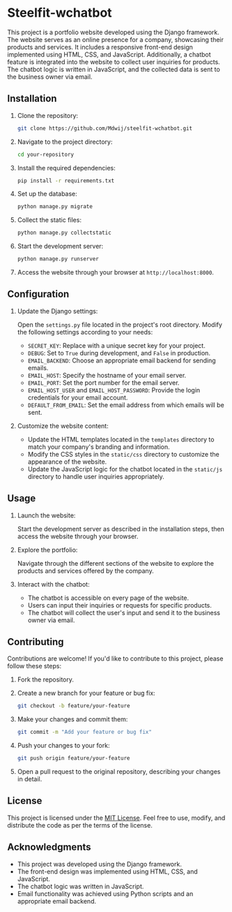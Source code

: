 # Steelfit-wchatbot

This project is a portfolio website developed using the Django framework. The website serves as an online presence for a company, showcasing their products and services. It includes a responsive front-end design implemented using HTML, CSS, and JavaScript. Additionally, a chatbot feature is integrated into the website to collect user inquiries for products. The chatbot logic is written in JavaScript, and the collected data is sent to the business owner via email.

## Installation

1. Clone the repository:

   ```bash
   git clone https://github.com/Mdwij/steelfit-wchatbot.git
   ```

2. Navigate to the project directory:

   ```bash
   cd your-repository
   ```

3. Install the required dependencies:

   ```bash
   pip install -r requirements.txt
   ```

4. Set up the database:

   ```bash
   python manage.py migrate
   ```

5. Collect the static files:

   ```bash
   python manage.py collectstatic
   ```

6. Start the development server:

   ```bash
   python manage.py runserver
   ```

7. Access the website through your browser at `http://localhost:8000`.

## Configuration

1. Update the Django settings:

   Open the `settings.py` file located in the project's root directory. Modify the following settings according to your needs:

   - `SECRET_KEY`: Replace with a unique secret key for your project.
   - `DEBUG`: Set to `True` during development, and `False` in production.
   - `EMAIL_BACKEND`: Choose an appropriate email backend for sending emails.
   - `EMAIL_HOST`: Specify the hostname of your email server.
   - `EMAIL_PORT`: Set the port number for the email server.
   - `EMAIL_HOST_USER` and `EMAIL_HOST_PASSWORD`: Provide the login credentials for your email account.
   - `DEFAULT_FROM_EMAIL`: Set the email address from which emails will be sent.

2. Customize the website content:

   - Update the HTML templates located in the `templates` directory to match your company's branding and information.
   - Modify the CSS styles in the `static/css` directory to customize the appearance of the website.
   - Update the JavaScript logic for the chatbot located in the `static/js` directory to handle user inquiries appropriately.

## Usage

1. Launch the website:

   Start the development server as described in the installation steps, then access the website through your browser.

2. Explore the portfolio:

   Navigate through the different sections of the website to explore the products and services offered by the company.

3. Interact with the chatbot:

   - The chatbot is accessible on every page of the website.
   - Users can input their inquiries or requests for specific products.
   - The chatbot will collect the user's input and send it to the business owner via email.

## Contributing

Contributions are welcome! If you'd like to contribute to this project, please follow these steps:

1. Fork the repository.

2. Create a new branch for your feature or bug fix:

   ```bash
   git checkout -b feature/your-feature
   ```

3. Make your changes and commit them:

   ```bash
   git commit -m "Add your feature or bug fix"
   ```

4. Push your changes to your fork:

   ```bash
   git push origin feature/your-feature
   ```

5. Open a pull request to the original repository, describing your changes in detail.

## License

This project is licensed under the [MIT License](https://opensource.org/licenses/MIT). Feel free to use, modify, and distribute the code as per the terms of the license.

## Acknowledgments

- This project was developed using the Django framework.
- The front-end design was implemented using HTML, CSS, and JavaScript.
- The chatbot logic was written in JavaScript.
- Email functionality was achieved using Python scripts and an appropriate email backend.
